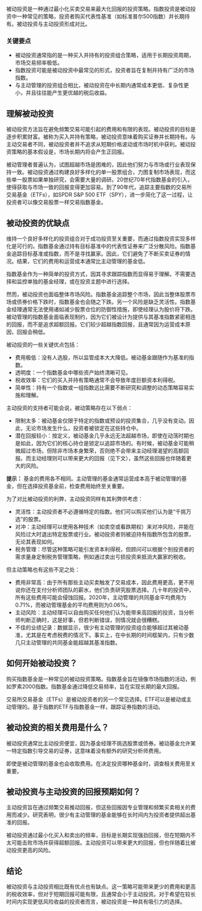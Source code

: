 被动投资是一种通过最小化买卖交易来最大化回报的投资策略。指数投资是被动投资中一种常见的策略，投资者购买代表性基准（如标准普尔500指数）并长期持有。被动投资与主动投资形成对比。

### 关键要点

- 被动投资通常指的是一种买入并持有的投资组合策略，适用于长期投资周期，市场交易频率极低。
- 指数投资可能是被动投资中最常见的形式，投资者旨在复制并持有广泛的市场指数。
- 与主动管理的投资组合相比，被动投资在中长期内通常成本更低、复杂性更小，并且往往能产生更优越的税后收益。

## 理解被动投资

被动投资方法旨在避免频繁交易可能引起的费用和有限的表现。被动投资的目标是逐步积累财富。被称为买入并持有策略，被动投资意味着购买证券并长期持有。与主动交易者不同，被动投资者并不追求从短期价格波动或市场时机中获利。被动投资策略的基本假设是，市场长期内将会产生正回报。

被动管理者普遍认为，试图超越市场是困难的，因此他们努力与市场或行业表现保持一致。被动投资通过构建良好多样化的单一股票组合，力图复制市场表现，而这些单一股票如果单独研究，会需要大量的调研。20世纪70年代指数基金的引入，使得获取与市场一致的回报变得更加容易。到了90年代，追踪主要指数的交易所交易基金（ETFs），如SPDR S&P 500 ETF（SPY），进一步简化了这一过程，让投资者可以像交易股票一样交易指数基金。

## 被动投资的优缺点

维持一个良好多样化的投资组合对于成功投资至关重要，而通过指数投资实现多样化是可行的。指数基金通过持有目标基准中的代表性证券来广泛分散风险。指数基金追踪目标基准或指数，而不是寻找赢家。因此，它们避免了不断买卖证券的情况。结果，它们的费用和运营成本通常比主动管理的基金低。

指数基金作为一种简单的投资方式，因其寻求跟踪指数而显得易于理解。不需要选择和监控单独的基金经理，或在投资主题中进行选择。

然而，被动投资也面临整体市场风险。指数基金追踪整个市场，因此当整体股票市场或债券价格下跌时，指数基金也会随之下跌。另一个风险是缺乏灵活性。指数基金经理通常无法使用诸如减少股票仓位的防御性措施，即使经理认为股价将下跌。被动管理的指数基金面临表现制约，因为它们被设计为提供与其基准指数紧密相连的回报，而不是追求超额回报。它们较少超越指数回报，且通常因为运营成本原因，回报会稍低。

被动投资的一些关键优点包括：

- 费用极低：没有人选股，所以监管成本大大降低。被动基金跟随作为基准的指数。
- 透明度：一个指数基金中哪些资产始终清晰可见。
- 税收效率：它们的买入并持有策略通常不会导致年度巨额资本利得税。
- 简单性：持有一个指数或一组指数远比需要不断研究和调整的动态策略容易实施和理解。

主动投资的支持者可能会说，被动策略存在以下弱点：

- 限制太多：被动基金仅限于特定的指数或预设的投资集合，几乎没有变动。因此，无论市场发生什么，投资者被锁定在这些持仓中。
- 潜在回报较小：按定义，被动基金几乎永远无法超越市场，即使在动荡时期也是如此，因为它们的核心持仓是锁定以追踪市场的。有时候，被动基金可能稍微超过市场，但除非市场本身繁荣，否则绝不会带来主动经理渴望的高额回报。而主动经理则可以带来更大的回报（见下文），虽然这些回报也伴随着更大的风险。

**提示：** 基金的费用各不相同。主动管理的基金通常运营成本高于被动管理的基金，但在选择投资基金前，检查费用始终至关重要。

为了对比被动投资的利弊，主动投资同样有其利弊供考虑：

- 灵活性：主动投资者不必遵循特定的指数。他们可以购买他们认为是“千挑万选”的股票。
- 对冲：主动经理可以使用各种技术（如卖空或看跌期权）来对冲风险，并能在风险过大时退出特定股票或行业。被动投资者则被迫持有指数所包含的股票，无论其表现如何。
- 税务管理：尽管这种策略可能引发资本利得税，但顾问可以根据个别投资者的需求量身定制税务管理策略，例如通过卖出亏损投资来抵消大赢家的税收。

但主动策略也有这些不足之处：

- 费用非常高：由于所有那些主动买卖触发了交易成本，因此费用更高，更不用说你还在支付分析师团队的薪水，他们负责研究股票选择。几十年的投资中，所有这些费用可能会侵蚀回报。2020年，主动管理的共同基金平均费用为0.71%，而被动管理基金的平均费用则为0.06%。
- 主动风险：主动经理可以自由购买任何他们认为能带来高回报的投资，当分析师判断正确时，这是好事，但若判断错误，则情况就会很糟糕。
- 不佳的业绩记录：数据显示，很少有主动管理的投资组合能够超过其被动基准，尤其是在考虑税费的情况下。事实上，在中长期的时间框架内，只有少数几只主动管理的共同基金能超越其基准指数。

## 如何开始被动投资？

购买指数基金是一种常见的被动投资策略。指数基金旨在镜像市场指数的活动，例如罗素2000指数。指数基金通过降低交易频率，旨在实现长期的最大回报。

交易所交易基金（ETFs）是被动投资者的另一个常见选择。ETF可以是被动或主动管理的。基于指数的ETF与指数基金一样，跟踪证券指数的活动。

## 被动投资的相关费用是什么？

被动投资通常比主动投资便宜，因为基金经理不挑选股票或债券。被动基金允许某一特定指数引导交易的证券，这意味着没有额外的研究分析师费用。

即使是被动管理的基金也会收取费用。在决定投资哪种基金时，调查相关费用至关重要。

## 被动投资与主动投资的回报预期如何？

主动投资旨在通过频繁交易推动回报，但这些回报因专业管理和频繁买卖相关的费用而减少。研究表明，很少有主动管理的基金能够在长时间内为投资者提供超出基准的回报。

被动投资通过最小化买入和卖出的频率，目标是长期实现强劲回报，但在短期内不太可能击败市场并获得超额回报。主动投资可以带来更大的回报，但也伴随着比被动投资更高的风险。

## 结论

被动投资与主动投资相比既有优点也有缺点。这一策略可能带来更少的费用和更高的税收效率，但对于短期回报可能有限，且通常会小于主动投资。对于希望在较长时间内实现更低风险收益的投资者而言，被动投资是一种具有吸引力的选择。